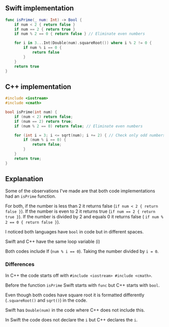## Swift implementation

```Swift
func isPrime(_ num: Int) -> Bool {
    if num < 2 { return false }
    if num == 2 { return true }
    if num % 2 == 0 { return false } // Eliminate even numbers

    for i in 3...Int(Double(num).squareRoot()) where i % 2 != 0 {
        if num % i == 0 {
            return false
        }
    }
    return true
}
```

## C++ implementation

```C++
#include <iostream>
#include <cmath>

bool isPrime(int num) {
    if (num < 2) return false;
    if (num == 2) return true;
    if (num % 2 == 0) return false; // Eliminate even numbers

    for (int i = 3; i <= sqrt(num); i += 2) { // Check only odd numbers
        if (num % i == 0) {
            return false;
        }
    }
    return true;
}
```

## Explanation
Some of the observations I've made are that both code implementations had an `isPrime` function.

For both, if the number is less than 2 it returns false (`if num < 2 { return false }`). If the number is even to 2 it returns true (`if num == 2 { return true }`). If the number is divided by 2 and equals 0 it returns false ( `if num % 2 == 0 { return false }`).

I noticed both languages have `bool` in code but in different spaces.

Swift and C++ have the same loop variable (i)

Both codes include If (`num % i == 0`). Taking the number divided by `i = 0`.

### Differences

In C++ the code starts off with `#include <iostream> #include <cmath>`. 

Before the function `isPrime` Swift starts with `func` but C++ starts with `bool`.

Even though both codes have square root it is formatted differently (`.squareRoot()` and `sqrt()`) in the code.

Swift has `Double(num)` in the code where C++ does not include this.

In Swift the code does not declare the `i` but C++ declares the `i`.

















